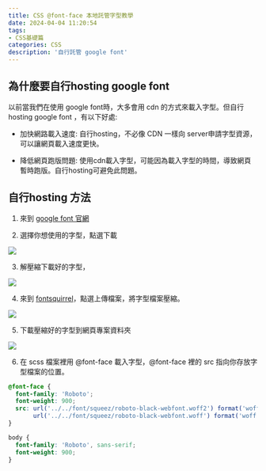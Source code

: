 ```yaml
---
title: CSS @font-face 本地託管字型教學
date: 2024-04-04 11:20:54
tags: 
- CSS基礎篇
categories: CSS
description: '自行託管 google font'
---
```


## 為什麼要自行hosting google font

以前當我們在使用 google font時，大多會用 cdn 的方式來載入字型。但自行hosting google font
，有以下好處:

- 加快網路載入速度: 自行hosting，不必像 CDN 一樣向 server申請字型資源，可以讓網頁載入速度更快。

- 降低網頁跑版問題: 使用cdn載入字型，可能因為載入字型的時間，導致網頁暫時跑版。自行hosting可避免此問題。

## 自行hosting 方法

1. 來到 [google font 官網](https://fonts.google.com/)

2. 選擇你想使用的字型，點選下載

![](https://cdn-images-1.medium.com/max/1000/1*b7lVRh_6Qnp4Vbg4iLS3Qg.png)

3. 解壓縮下載好的字型，

![](https://cdn-images-1.medium.com/max/1000/1*WNvYUqKLJrCKJ8j29jQ9MA.png)

4. 來到 [fontsquirrel](https://www.fontsquirrel.com/tools/webfont-generator)，點選上傳檔案，將字型檔案壓縮。

![](https://cdn-images-1.medium.com/max/1000/1*vzsTfF4EZmNV6cwQDeHueQ.png)

5. 下載壓縮好的字型到網頁專案資料夾

![](https://cdn-images-1.medium.com/max/1000/1*4JlORBm4mAKD7LIwc6_Nvw.png)

6. 在 scss 檔案裡用 @font-face 載入字型，@font-face 裡的 src 指向你存放字型檔案的位置。

``` scss
@font-face {
  font-family: 'Roboto';
  font-weight: 900;
  src: url('../../font/squeez/roboto-black-webfont.woff2') format('woff2'),
       url('../../font/squeez/roboto-black-webfont.woff') format('woff')
}

body {
  font-family: 'Roboto', sans-serif;
  font-weight: 900;
}
```


